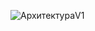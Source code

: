 ![АрхитектураV1](https://github.com/Krakerov/AIdrone/assets/164049111/b1a45178-6896-4f21-b027-022e4795a199)
